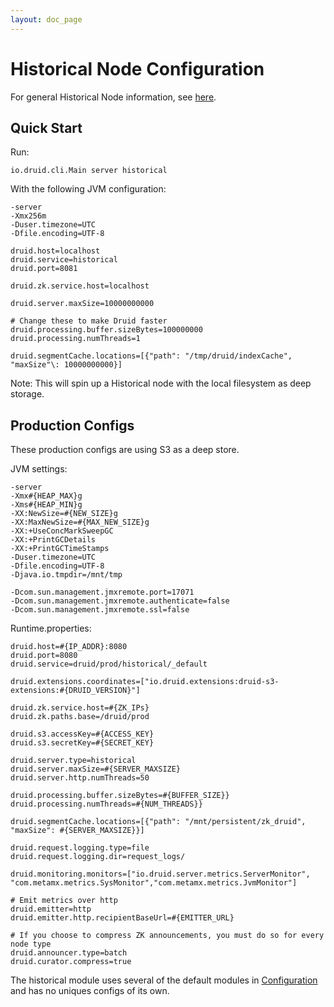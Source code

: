 ```yaml
---
layout: doc_page
---
```

Historical Node Configuration
=============================
For general Historical Node information, see [here](Historical.html).

Quick Start
-----------
Run:

```
io.druid.cli.Main server historical
```

With the following JVM configuration:

```
-server
-Xmx256m
-Duser.timezone=UTC
-Dfile.encoding=UTF-8

druid.host=localhost
druid.service=historical
druid.port=8081

druid.zk.service.host=localhost

druid.server.maxSize=10000000000

# Change these to make Druid faster
druid.processing.buffer.sizeBytes=100000000
druid.processing.numThreads=1

druid.segmentCache.locations=[{"path": "/tmp/druid/indexCache", "maxSize"\: 10000000000}]
```

Note: This will spin up a Historical node with the local filesystem as deep storage.

Production Configs
------------------
These production configs are using S3 as a deep store.

JVM settings:

```
-server
-Xmx#{HEAP_MAX}g
-Xms#{HEAP_MIN}g
-XX:NewSize=#{NEW_SIZE}g
-XX:MaxNewSize=#{MAX_NEW_SIZE}g
-XX:+UseConcMarkSweepGC
-XX:+PrintGCDetails
-XX:+PrintGCTimeStamps
-Duser.timezone=UTC
-Dfile.encoding=UTF-8
-Djava.io.tmpdir=/mnt/tmp

-Dcom.sun.management.jmxremote.port=17071
-Dcom.sun.management.jmxremote.authenticate=false
-Dcom.sun.management.jmxremote.ssl=false
```

Runtime.properties:

```
druid.host=#{IP_ADDR}:8080
druid.port=8080
druid.service=druid/prod/historical/_default

druid.extensions.coordinates=["io.druid.extensions:druid-s3-extensions:#{DRUID_VERSION}"]

druid.zk.service.host=#{ZK_IPs}
druid.zk.paths.base=/druid/prod

druid.s3.accessKey=#{ACCESS_KEY}
druid.s3.secretKey=#{SECRET_KEY}

druid.server.type=historical
druid.server.maxSize=#{SERVER_MAXSIZE}
druid.server.http.numThreads=50

druid.processing.buffer.sizeBytes=#{BUFFER_SIZE}}
druid.processing.numThreads=#{NUM_THREADS}}

druid.segmentCache.locations=[{"path": "/mnt/persistent/zk_druid", "maxSize": #{SERVER_MAXSIZE}}]

druid.request.logging.type=file
druid.request.logging.dir=request_logs/

druid.monitoring.monitors=["io.druid.server.metrics.ServerMonitor", "com.metamx.metrics.SysMonitor","com.metamx.metrics.JvmMonitor"]

# Emit metrics over http
druid.emitter=http
druid.emitter.http.recipientBaseUrl=#{EMITTER_URL}

# If you choose to compress ZK announcements, you must do so for every node type
druid.announcer.type=batch
druid.curator.compress=true
```

The historical module uses several of the default modules in [Configuration](Configuration.html) and has no uniques configs of its own.
